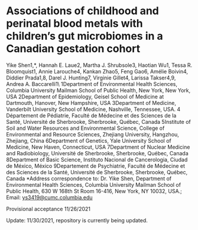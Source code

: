 # Associations of childhood and perinatal blood metals with children’s gut microbiomes in a Canadian gestation cohort
Yike Shen1,*, Hannah E. Laue2, Martha J. Shrubsole3, Haotian Wu1, Tessa R. Bloomquist1, Annie Larouche4, Kankan Zhao5, Feng Gao6, Amélie Boivin4, Diddier Prada1,8, Darel J. Hunting7, Virginie Gillet4, Larissa Takser4,9, Andrea A. Baccarelli1\\
1Department of Environmental Health Sciences, Columbia University Mailman School of Public Health, New York, New York, USA
2Department of Epidemiology, Geisel School of Medicine at Dartmouth, Hanover, New Hampshire, USA
3Department of Medicine, Vanderbilt University School of Medicine, Nashville, Tennessee, USA.
4 Département de Pédiatrie, Faculté de Médecine et des Sciences de la Santé, Université de Sherbrooke, Sherbrooke, Québec, Canada
5Institute of Soil and Water Resources and Environmental Science, College of Environmental and Resource Sciences, Zhejiang University, Hangzhou, Zhejiang, China
6Department of Genetics, Yale University School of Medicine, New Haven, Connecticut, USA
7Department of Nuclear Medicine and Radiobiology, Université de Sherbrooke, Sherbrooke, Québec, Canada
8Department of Basic Science, Instituto Nacional de Cancerologia, Ciudad de México, México
9Departement de Psychiatrie, Faculté de Médecine et des Sciences de la Santé, Université de Sherbrooke, Sherbrooke, Québec, Canada
*Address correspondence to: Dr. Yike Shen, Department of Environmental Health Sciences, Columbia University Mailman School of Public Health, 630 W 168th St Room 16-416, New York, NY 10032, USA.; Email: ys3419@cumc.columbia.edu

Provisional acceptance 11/26/2021

Update: 11/30/2021, repository is currently being updated. 


